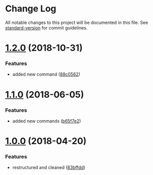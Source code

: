 # Change Log

All notable changes to this project will be documented in this file. See [standard-version](https://github.com/conventional-changelog/standard-version) for commit guidelines.

<a name="1.2.0"></a>
# [1.2.0](https://github.com/CurtisHumphrey/sublime-react-es6/compare/v1.1.0...v1.2.0) (2018-10-31)


### Features

* added new command ([88c0562](https://github.com/CurtisHumphrey/sublime-react-es6/commit/88c0562))



<a name="1.1.0"></a>
# [1.1.0](https://github.com/CurtisHumphrey/sublime-react-es6/compare/v1.0.0...v1.1.0) (2018-06-05)


### Features

* added new commands ([b65f7e2](https://github.com/CurtisHumphrey/sublime-react-es6/commit/b65f7e2))



<a name="1.0.0"></a>
# [1.0.0](https://github.com/CurtisHumphrey/sublime-react-es6/compare/0.4.0...1.0.0) (2018-04-20)


### Features

* restructured and cleaned ([83bffdd](https://github.com/CurtisHumphrey/sublime-react-es6/commit/83bffdd))
